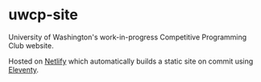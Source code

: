 # uwcp-site

University of Washington's work-in-progress Competitive Programming Club website.

Hosted on [Netlify](https://www.netlify.com/) which automatically builds a static site on commit using [Eleventy](https://www.11ty.dev/).